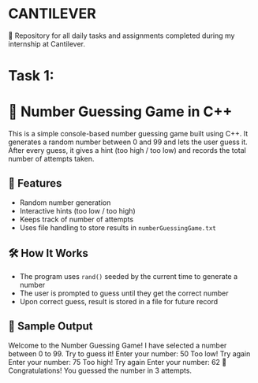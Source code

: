 # CANTILEVER
📁 Repository for all daily tasks and assignments completed during my internship at Cantilever.

# Task 1:
# 🎯 Number Guessing Game in C++

This is a simple console-based number guessing game built using C++. It generates a random number between 0 and 99 and lets the user guess it. After every guess, it gives a hint (too high / too low) and records the total number of attempts taken.

## 📄 Features
- Random number generation
- Interactive hints (too low / too high)
- Keeps track of number of attempts
- Uses file handling to store results in `numberGuessingGame.txt`

## 🛠️ How It Works
- The program uses `rand()` seeded by the current time to generate a number
- The user is prompted to guess until they get the correct number
- Upon correct guess, result is stored in a file for future record

## 🧪 Sample Output
Welcome to the Number Guessing Game!
I have selected a number between 0 to 99. Try to guess it!
Enter your number:
50
Too low! Try again
Enter your number:
75
Too high! Try again
Enter your number:
62
🎉 Congratulations! You guessed the number in 3 attempts.
